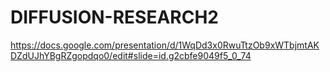 # DIFFUSION-RESEARCH2

https://docs.google.com/presentation/d/1WqDd3x0RwuTtzOb9xWTbjmtAKDZdUJhYBgRZgopdqo0/edit#slide=id.g2cbfe9049f5_0_74
